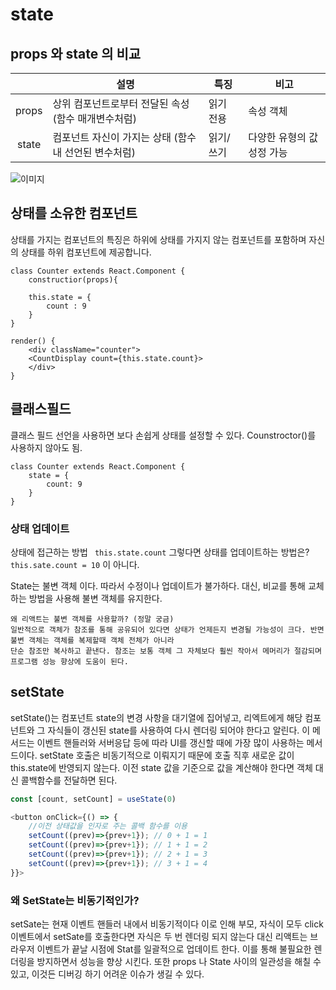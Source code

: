 # state

## props 와 state 의 비교
| |설명|특징|비고|
| :----: | ----- |------|-----|
| props | 상위 컴포넌트로부터 전달된 속성 (함수 매개변수처럼)|읽기 전용|속성 객체|
| state | 컴포넌트 자신이 가지는 상태 (함수 내 선언된 변수처럼) | 읽기/쓰기| 다양한 유형의 값 성정 가능|

![이미지](https://yamoo9.github.io/react-master/images/props-state.jpg)


## 상태를 소유한 컴포넌트
상태를 가지는 컴포넌트의 특징은 하위에 상태를 가지지 않는 컴포넌트를 포함하며 자신의 상태를 하위 컴포넌트에 제공합니다.
```
class Counter extends React.Component {
    constructior(props){

    this.state = {
        count : 9
    }
}

render() {
    <div className="counter">
    <CountDisplay count={this.state.count}>
    </div>
}
```

## 클래스필드
클래스 필드 선언을 사용하면 보다 손쉽게 상태를 설정할 수 있다. Counstroctor()를 사용하지 않아도 됨.
```
class Counter extends React.Component {
    state = {
        count: 9
    }
}
```

### 상태 업데이트
상태에 접근하는 방법
`` this.state.count`` 
그렇다면 상태를 업데이트하는 방법은?
``this.sate.count = 10`` 이 아니다.

State는 불변 객체 이다. 따라서 수정이나 업데이트가 불가하다. 대신, 비교를 통해 교체하는 방법을 사용해 불변 객체를 유지한다.

```
왜 리액트는 불변 객체를 사용할까? (정말 궁금)
일반적으로 객체가 참조를 통해 공유되어 있다면 상태가 언제든지 변경될 가능성이 크다. 반면 불변 객체는 객체를 복제할때 객체 전체가 아니라
단순 참조만 복사하고 끝낸다. 참조는 보통 객체 그 자체보다 훨씬 작아서 메머리가 절감되며 프로그램 성능 향상에 도움이 된다. 
```

## setState
setState()는 컴포넌트 state의 변경 사항을 대기열에 집어넣고, 리엑트에게 해당 컴포넌트와 그 자식들이 갱신된 state를 사용하여 다시 렌더링 되어야 한다고 알린다. 이 메서드는 이벤트 핸들러와 서버응답 등에 따라 UI를 갱신할 때에 가장 많이 사용하는 메서드이다. 
setState 호출은 비동기적으로 이뤄지기 때문에 호출 직후 새로운 값이 this.state에 반영되지 않는다. 
이전 state 값을 기준으로 값을 계산해야 한다면 객체 대신 콜백함수를 전달하면 된다.

```js
const [count, setCount] = useState(0)

<button onClick={() => {
    //이전 상태값을 인자로 주는 콜백 함수를 이용
    setCount((prev)=>{prev+1}); // 0 + 1 = 1
    setCount((prev)=>{prev+1}); // 1 + 1 = 2
    setCount((prev)=>{prev+1}); // 2 + 1 = 3
    setCount((prev)=>{prev+1}); // 3 + 1 = 4 
}}>
```

### 왜 SetState는 비동기적인가?
setSate는 현재 이벤트 핸들러 내에서 비동기적이다
이로 인해 부모, 자식이 모두 click이벤트에서 setSate를 호출한다면 자식은 두 번 렌더링 되지 않는다
대신 리액트는 브라우저 이벤트가 끝날 시점에 Stat를 일괄적으로 업데이트 한다. 
이를 통해 불필요한 렌더링을 방지하면서 성능을 향상 시킨다. 
또한 props 나 State 사이의 일관성을 해칠 수 있고, 이것든 디버깅 하기 어려운 이슈가 생길 수 있다.
